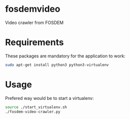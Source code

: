fosdemvideo
===========
Video crawler from FOSDEM

# Requirements
These packages are mandatory for the application to work:
```bash
sudo apt-get install python3 python3-virtualenv
```

# Usage
Prefered way would be to start a virtualenv:
```bash
source ./start_virtualenv.sh
./fosdem-video-crawler.py
```

